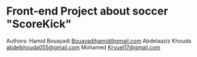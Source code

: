 # Front-end Project about soccer "ScoreKick"
Authors:
Hamid Bouayadi <Bouayadihamid@gmail.com>
Abdelaaziz Khouda <abdelkhouda055@gmail.com>
Mohamed <Kryuel17@gmail.com>